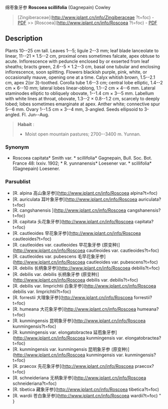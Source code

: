 绵枣象牙参 **Roscoea scillifolia** (Gagnepain) Cowley

> [Zingiberaceae](http://www.iplant.cn/info/Zingiberaceae ?t=foc) - [PDF](http://iplant.cn/foc/pdf/Zingiberaceae.pdf) >> [Roscoea](http://www.iplant.cn/info/Roscoea ?t=foc) - [PDF](http://www.iplant.cn/foc/pdf/Roscoea.pdf)

## Description

Plants 10--25 cm tall. Leaves 1--5; ligule 2--3 mm; leaf blade lanceolate to linear, 11--21 × 1.5--2 cm, proximal ones sometimes falcate, apex obtuse to acute. Inflorescence with peduncle enclosed by or exserted from leaf sheaths; bracts green, 2.6--5 × 1.2--3 cm, basal one tubular and enclosing inflorescence, soon splitting. Flowers blackish purple, pink, white, or occasionally mauve, opening one at a time. Calyx whitish brown, 1.5--2.1 cm, apex 2(or 3)-toothed. Corolla tube 1.6--3 cm; central lobe elliptic, 1.4--2 cm × 6--10 mm; lateral lobes linear-oblong, 1.1--2 cm × 4--6 mm. Lateral staminodes elliptic to obliquely obovate, 1--1.4 cm × 3--5 mm. Labellum with white lines at throat, obovate, 1.3--2 × 0.8--1.2 cm, scarcely to deeply lobed; lobes sometimes emarginate at apex. Anther white; connective spur 5--6 mm. Ovary 1--1.5 cm × 3--4 mm, 3-angled. Seeds ellipsoid to 3-angled. Fl. Jun--Aug.

> **Habait** : 
>* Moist open mountain pastures; 2700--3400 m. Yunnan.

### Synonym
* Roscoea capitata* Smith var. * scillifolia* Gagnepain, Bull. Soc. Bot. France 48: lxxiv. 1902; * R. yunnanensis* Loesener var. * scillifolia* (Gagnepain) Loesener.

### Parsublist

* [R.  alpina  高山象牙参](http://www.iplant.cn/info/Roscoea alpina?t=foc)
* [R.  auriculata  耳叶象牙参](http://www.iplant.cn/info/Roscoea auriculata?t=foc)
* [R.  cangshanensis  ](http://www.iplant.cn/info/Roscoea cangshanensis?t=foc)
* [R.  capitata  头花象牙参](http://www.iplant.cn/info/Roscoea capitata?t=foc)
* [R.  cautleoides  早花象牙参](http://www.iplant.cn/info/Roscoea cautleoides?t=foc)
* [R.  cautleoides var. cautleoides  早花象牙参 (原变种)](http://www.iplant.cn/info/Roscoea cautleoides var. cautleoides?t=foc)
* [R.  cautleoides var. pubescens  毛早花象牙参](http://www.iplant.cn/info/Roscoea cautleoides var. pubescens?t=foc)
* [R.  debilis  长柄象牙参](http://www.iplant.cn/info/Roscoea debilis?t=foc)
* [R.  debilis var. debilis  长柄象牙参 (原变种)](http://www.iplant.cn/info/Roscoea debilis var. debilis?t=foc)
* [R.  debilis var. limprichtii  白象牙参](http://www.iplant.cn/info/Roscoea debilis var. limprichtii?t=foc)
* [R.  forrestii  大理象牙参](http://www.iplant.cn/info/Roscoea forrestii?t=foc)
* [R.  humeana  大花象牙参](http://www.iplant.cn/info/Roscoea humeana?t=foc)
* [R.  kunmingensis  昆明象牙参](http://www.iplant.cn/info/Roscoea kunmingensis?t=foc)
* [R.  kunmingensis var. elongatobractea  延苞象牙参](http://www.iplant.cn/info/Roscoea kunmingensis var. elongatobractea?t=foc)
* [R.  kunmingensis var. kunmingensis  昆明象牙参 (原变种)](http://www.iplant.cn/info/Roscoea kunmingensis var. kunmingensis?t=foc)
* [R.  praecox  先花象牙参](http://www.iplant.cn/info/Roscoea praecox?t=foc)
* [R.  schneideriana  无柄象牙参](http://www.iplant.cn/info/Roscoea schneideriana?t=foc)
* [R.  tibetica  藏象牙参](http://www.iplant.cn/info/Roscoea tibetica?t=foc)
* [R.  wardii  苍白象牙参](http://www.iplant.cn/info/Roscoea wardii?t=foc)
"
}